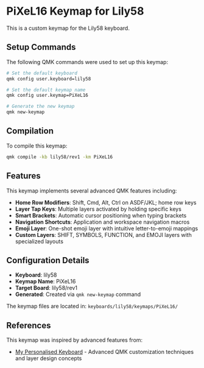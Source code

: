 # PiXeL16 Keymap for Lily58

This is a custom keymap for the Lily58 keyboard.

## Setup Commands

The following QMK commands were used to set up this keymap:

```bash
# Set the default keyboard
qmk config user.keyboard=lily58

# Set the default keymap name
qmk config user.keymap=PiXeL16

# Generate the new keymap
qmk new-keymap
```

## Compilation

To compile this keymap:

```bash
qmk compile -kb lily58/rev1 -km PiXeL16
```

## Features

This keymap implements several advanced QMK features including:

- **Home Row Modifiers**: Shift, Cmd, Alt, Ctrl on ASDF/JKL; home row keys
- **Layer Tap Keys**: Multiple layers activated by holding specific keys
- **Smart Brackets**: Automatic cursor positioning when typing brackets
- **Navigation Shortcuts**: Application and workspace navigation macros
- **Emoji Layer**: One-shot emoji layer with intuitive letter-to-emoji mappings
- **Custom Layers**: SHIFT, SYMBOLS, FUNCTION, and EMOJI layers with specialized layouts

## Configuration Details

- **Keyboard**: lily58
- **Keymap Name**: PiXeL16
- **Target Board**: lily58/rev1
- **Generated**: Created via `qmk new-keymap` command

The keymap files are located in: `keyboards/lily58/keymaps/PiXeL16/`

## References

This keymap was inspired by advanced features from:
- [My Personalised Keyboard](https://leanrada.com/notes/my-personalised-keyboard/) - Advanced QMK customization techniques and layer design concepts

